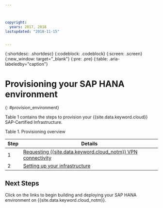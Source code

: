 ```yaml
---



copyright:
  years: 2017, 2018
lastupdated: "2018-11-15"


---
```


{:shortdesc: .shortdesc}
{:codeblock: .codeblock}
{:screen: .screen}
{:new_window: target="_blank"}
{:pre: .pre}
{:table: .aria-labeledby="caption"}


# Provisioning your SAP HANA environment
{: #provision_environment}

Table 1 contains the steps to provision your {{site.data.keyword.cloud}} SAP-Certified Infrastructure.

Table 1. Provisioning overview

| Step | Details |
| --- | --- |
| 1 | [Requesting {{site.data.keyword.cloud_notm}} VPN connectivity](/docs/infrastructure/sap-hana/hana-requesting-setting-up-VPN.html) |
| 2 | [Setting up your infrastructure](/docs/infrastructure/sap-hana/hana-setting-up-infrastructure.html) |

## Next Steps

Click on the links to begin building and deploying your SAP HANA environment on {{site.data.keyword.cloud_notm}}.
